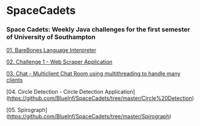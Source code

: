 # SpaceCadets
### Space Cadets: Weekly Java challenges for the first semester of University of Southampton

[01. BareBones Language Interpreter](https://github.com/BlueInf/SpaceCadets/tree/master/BareBones_vol.2)

[02. Challenge 1 - Web Scraper Application](https://github.com/BlueInf/SpaceCadets/tree/master/Challenge%201)

[03. Chat - Multiclient Chat Room using multithreading to handle many clients](https://github.com/BlueInf/SpaceCadets/tree/master/Chat)

[04. Circle Detection - Circle Detection Application] (https://github.com/BlueInf/SpaceCadets/tree/master/Circle%20Detection)

[05. Spirograph] (https://github.com/BlueInf/SpaceCadets/tree/master/Spirograph)
